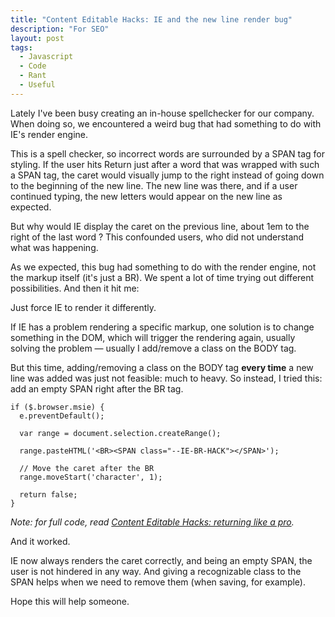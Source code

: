 ```yaml
---
title: "Content Editable Hacks: IE and the new line render bug"
description: "For SEO"
layout: post
tags:
  - Javascript
  - Code
  - Rant
  - Useful
---
```


Lately I've been busy creating an in-house spellchecker for our company. When doing so, we encountered a weird bug that had something to do with IE's render engine.

This is a spell checker, so incorrect words are surrounded by a SPAN tag for styling. If the user hits Return just after a word that was wrapped with such a SPAN tag, the caret would visually jump to the right instead of going down to the beginning of the new line. The new line was there, and if a user continued typing, the new letters would appear on the new line as expected.

But why would IE display the caret on the previous line, about 1em to the right of the last word ? This confounded users, who did not understand what was happening.

As we expected, this bug had something to do with the render engine, not the markup itself (it's just a BR). We spent a lot of time trying out different possibilities. And then it hit me:

Just force IE to render it differently.

If IE has a problem rendering a specific markup, one solution is to change something in the DOM, which will trigger the rendering again, usually solving the problem — usually I add/remove a class on the BODY tag.

But this time, adding/removing a class on the BODY tag **every time** a new line was added was just not feasible: much to heavy. So instead, I tried this: add an empty SPAN right after the BR tag.

    if ($.browser.msie) {
      e.preventDefault();

      var range = document.selection.createRange();

      range.pasteHTML('<BR><SPAN class="--IE-BR-HACK"></SPAN>');

      // Move the caret after the BR
      range.moveStart('character', 1);

      return false;
    }

*Note: for full code, read [Content Editable Hacks: returning like a pro](/lore/2012/06/14/contenteditable-hacks-returning-like-a-pro/).*

And it worked.

IE now always renders the caret correctly, and being an empty SPAN, the user is not hindered in any way. And giving a recognizable class to the SPAN helps when we need to remove them (when saving, for example).

Hope this will help someone.

